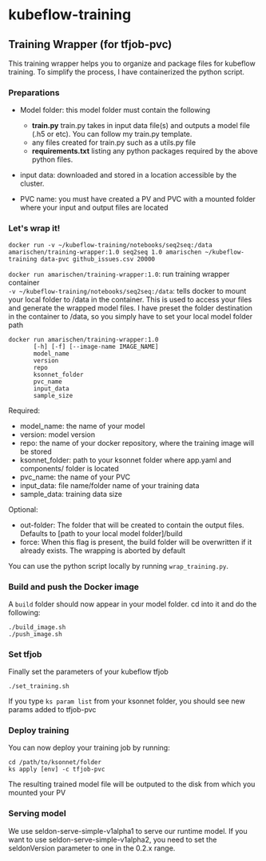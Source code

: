 # kubeflow-training  
  
## Training Wrapper (for tfjob-pvc)  
This training wrapper helps you to organize and package files for kubeflow training.  To simplify the process, I have containerized the python script.  
  
### Preparations  
* Model folder: this model folder must contain the following  
    * __train.py__  train.py takes in input data file(s) and outputs a model file (.h5 or etc). You can follow my train.py template.  
    * any files created for train.py such as a utils.py file  
    * __requirements.txt__  listing any python packages required by the above python files.  
  
* input data: downloaded and stored in a location accessible by the cluster.  
* PVC name: you must have created a PV and PVC with a mounted folder where your input and output files are located  
  
  
### Let's wrap it!  
  
```
docker run -v ~/kubeflow-training/notebooks/seq2seq:/data amarischen/training-wrapper:1.0 seq2seq 1.0 amarischen ~/kubeflow-training data-pvc github_issues.csv 20000
```
  
`docker run amarischen/training-wrapper:1.0`: run training wrapper container  
`-v ~/kubeflow-training/notebooks/seq2seq:/data`: tells docker to mount your local folder to /data in the container. This is used to access your files and generate the wrapped model files. I have preset the folder destination in the container to /data, so you simply have to set your local model folder path  

 ```
docker run amarischen/training-wrapper:1.0  
        [-h] [-f] [--image-name IMAGE_NAME]
        model_name
        version 
        repo 
        ksonnet_folder 
        pvc_name
        input_data 
        sample_size
 ```
Required:  
* model_name: the name of your model  
* version: model version  
* repo: the name of your docker repository, where the training image will be stored  
* ksonnet_folder: path to your ksonnet folder where app.yaml and components/ folder is located  
* pvc_name: the name of your PVC  
* input_data: file name/folder name of your training data  
* sample_data: training data size  
  
Optional:  
* out-folder: The folder that will be created to contain the output files. Defaults to [path to your local model folder]/build  
* force: When this flag is present, the build folder will be overwritten if it already exists. The wrapping is aborted by default  
  
You can use the python script locally by running `wrap_training.py`.  
  
### Build and push the Docker image  
A `build` folder should now appear in your model folder. cd into it and do the following:  
```
./build_image.sh
./push_image.sh
```
### Set tfjob  
Finally set the parameters of your kubeflow tfjob  
```
./set_training.sh
```
If you type `ks param list` from your ksonnet folder, you should see new params added to tfjob-pvc  

### Deploy training  
You can now deploy your training job by running:
```
cd /path/to/ksonnet/folder
ks apply [env] -c tfjob-pvc
```
The resulting trained model file will be outputed to the disk from which you mounted your PV

### Serving model
We use seldon-serve-simple-v1alpha1 to serve our runtime model. If you want to use seldon-serve-simple-v1alpha2, you need to set the seldonVersion parameter to one in the 0.2.x range.

